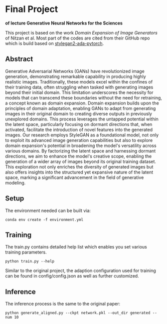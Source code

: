 # Final Project

**of lecture Generative Neural Networks for the Sciences**

This project is based on the work *Domain Expansion of Image Generators* of Nitzan et al. Most part of the codes are cited from their GitHub repo which is build based on [stylegan2-ada-pytorch](https://github.com/NVlabs/stylegan2-ada-pytorch).

## Abstract

Generative Adversarial Networks (GANs) have revolutionized image generation, demonstrating remarkable capability in producing highly realistic images. Traditionally, these models excel within the confines of their training data, often struggling when tasked with generating images beyond their initial domain. This limitation underscores the necessity for models that can transcend these boundaries without the need for retraining, a concept known as domain expansion. Domain expansion builds upon the principles of domain adaptation, enabling GANs to adapt from generating images in their original domain to creating diverse outputs in previously unexplored domains. This process leverages the untapped potential within the latent space, particularly focusing on dormant directions that, when activated, facilitate the introduction of novel features into the generated images. Our research employs StyleGAN as a foundational model, not only to exploit its advanced image generation capabilities but also to explore domain expansion's potential in broadening the model's versatility across various domains. By factorizing the latent space and harnessing dormant directions, we aim to enhance the model's creative scope, enabling the generation of a wider array of images beyond its original training dataset. This exploration not only enriches the diversity of generated images but also offers insights into the structured yet expansive nature of the latent space, marking a significant advancement in the field of generative modeling.

## Setup

The environment needed can be built via:

```
conda env create -f environment.yml
```

## Training

The train.py contains detailed help list which enables you set various training parameters.

```
python train.py --help
```

Similar to the original project, the adaption configuration used for training can be found in config/config.json as well as further customized.

## Inference

The inference process is the same to the original paper:

```
python generate_aligned.py --ckpt network.pkl --out_dir generated --num 10
```

